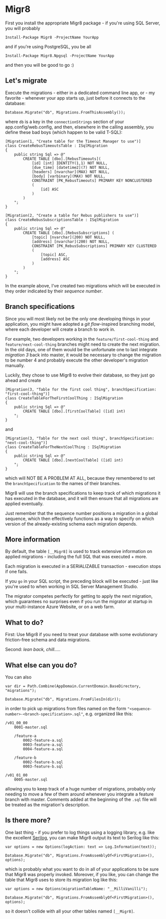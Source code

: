 # Migr8

First you install the appropriate Migr8 package - if you're using SQL Server, you will probably

	Install-Package Migr8 -ProjectName YourApp

and if you're using PostgreSQL, you be all

	Install-Package Migr8.Npgsql -ProjectName YourApp

and then you will be good to go :)

## Let's migrate

Execute the migrations - either in a dedicated command line app, or - my favorite - whenever your app starts up,
just before it connects to the database:

	Database.Migrate("db", Migrations.FromThisAssembly());

where `db` is a key in the `connectionStrings` section of your app.config/web.config, and then, elsewhere in the
calling assembly, you define these bad boys (which happen to be valid T-SQL):

    [Migration(1, "Create table for the Timeout Manager to use")]
    class CreateRebusTimeoutsTable : ISqlMigration
    {
        public string Sql => @"
            CREATE TABLE [dbo].[RebusTimeouts](
                [id] [int] IDENTITY(1,1) NOT NULL,
	            [due_time] [datetime2](7) NOT NULL,
	            [headers] [nvarchar](MAX) NOT NULL,
	            [body] [varbinary](MAX) NOT NULL,
                CONSTRAINT [PK_RebusTimeouts] PRIMARY KEY NONCLUSTERED 
                (
	                [id] ASC
                )
            )
		"; 
    }

    [Migration(2, "Create a table for Rebus publishers to use")]
    class CreateRebusSubscriptionsTable : ISqlMigration
    {
        public string Sql => @"
            CREATE TABLE [dbo].[RebusSubscriptions] (
	            [topic] [nvarchar](200) NOT NULL,
	            [address] [nvarchar](200) NOT NULL,
                CONSTRAINT [PK_RebusSubscriptions] PRIMARY KEY CLUSTERED 
                (
	                [topic] ASC,
	                [address] ASC
                )
            )
		"; 
    }

In the example above, I've created two migrations which will be executed in they order indicated by their
 _sequence number_.

## Branch specifications

Since you will most likely not be the only one developing things in your application, you might have adopted
a _git flow_-inspired branching model, where each developer will create a branch to work in.

For example, two developers working in the `feature/first-cool-thing` and `feature/next-cool-thing` branches
might need to create the next migration. In the old days, one of them would be the unfortunate one to last
integrate _migration 3_ back into master, it would be necessary to change the migration to be number 4 and
probably execute the other developer's migration manually.

Luckily, they chose to use Migr8 to evolve their database, so they just go ahead and create

    [Migration(3, "Table for the first cool thing", branchSpecification: "first-cool-thing")]
    class CreateTableForTheFirstCoolThing : ISqlMigration
    {
        public string Sql => @"
            CREATE TABLE [dbo].[firstCoolTable] ([id] int)
        "; 
    }

and

    [Migration(3, "Table for the next cool thing", branchSpecification: "next-cool-thing")]
    class CreateTableForTheNextCoolThing : ISqlMigration
    {
        public string Sql => @"
            CREATE TABLE [dbo].[nextCoolTable] ([id] int)
        "; 
    }

which will NOT BE A PROBLEM AT ALL, because they remembered to set the `branchSpecification` to the names
of their branches.

Migr8 will use the branch specifications to keep track of which migrations it has executed in the database,
and it will then ensure that all migrations are applied eventually.

Just remember that the sequence number positions a migration in a global sequence, which then effectively
functions as a way to specify on which version of the already-existing schema each migration depends.

## More information

By default, the table `[__Migr8]` is used to track extensive information on applied migrations - including
the full SQL that was executed + more.

Each migration is executed in a SERIALIZABLE transaction - execution stops if one fails.

If you `go` in your SQL script, the preceding block will be executed - just like you're used to when working
in SQL Server Management Studio.

The migrator competes perfectly for getting to apply the next migration, which guarantees no surprises even
if you run the migrator at startup in your multi-instance Azure Website, or on a web farm.

## What to do?

First: Use Migr8 if you need to treat your database with some evolutionary friction-free schema and data
migrations.

Second: _lean back, chill....._

## What else can you do?

You can also

    var dir = Path.Combine(AppDomain.CurrentDomain.BaseDirectory, "migrations");

    Database.Migrate("db", Migrations.FromFilesIn(dir));

in order to pick up migrations from files named on the form `"<sequence-number>-<branch-specification>.sql"`,
e.g. organized like this:

    /v01_00_00
        0001-master.sql

        /feature-a
            0002-feature-a.sql
            0003-feature-a.sql
            0004-feature-a.sql
        
        /feature-b
            0002-feature-b.sql
            0003-feature-b.sql
   
    /v01_01_00
        0005-master.sql     

allowing you to keep track of a huge number of migrations, probably only needing to move a few of them around
whenever you integrate a feature branch with master. Comments added at the beginning of the `.sql` file will be
treated as the migration's description.

## Is there more?

One last thing - if you prefer to log things using a logging library, e.g. like the excellent
[Serilog](https://github.com/serilog/serilog), you can make Migr8 output its text to Serilog like this:


    var options = new Options(logAction: text => Log.Information(text));
    
    Database.Migrate("db", Migrations.FromAssemblyOf<FirstMigration>(), options);

which is probably what you want to do in all of your applications to be sure that Migr8 was properly invoked.
Moreover, if you like, you can change the table that Migr8 uses to store its migration log like this:

    var options = new Options(migrationTableName: "__MilliVanilli");
    
    Database.Migrate("db", Migrations.FromAssemblyOf<FirstMigration>(), options);

so it doesn't collide with all your other tables named `[__Migr8]`.